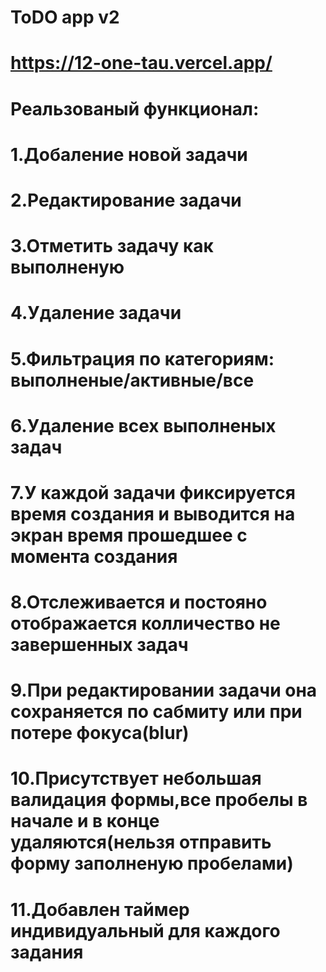 # ToDO app v2

# https://12-one-tau.vercel.app/

# Реальзованый функционал:

# 1.Добаление новой задачи
# 2.Редактирование задачи
# 3.Отметить задачу как выполненую
# 4.Удаление задачи
# 5.Фильтрация по категориям: выполненые/активные/все
# 6.Удаление всех выполненых задач
# 7.У каждой задачи фиксируется время создания и выводится на экран время прошедшее с момента создания
# 8.Отслеживается и постояно отображается колличество не завершенных задач
# 9.При редактировании задачи она сохраняется по сабмиту или при потере фокуса(blur)
# 10.Присутствует небольшая валидация формы,все пробелы в начале и в конце удаляются(нельзя отправить форму заполненую пробелами)
# 11.Добавлен таймер индивидуальный для каждого задания
